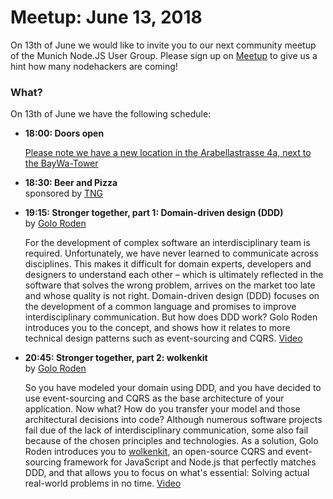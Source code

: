 # Meetup: June 13, 2018

On 13th of June we would like to invite you to our next community meetup of the Munich Node.JS User Group. 
Please sign up on [Meetup](https://www.meetup.com/Munich-Node-js-User-Group/events/249664004/) to give us a hint how many nodehackers are coming!

### What?

On 13th of June we have the following schedule:


*   **18:00: Doors open**  

    [Please note we have a new location in the Arabellastrasse 4a, next to the BayWa-Tower](https://www.tngtech.com/kontakt-und-impressum.html)
    
*   **18:30: Beer and Pizza**  
    sponsored by [TNG](https://www.tngtech.com/en.html)

*   **19:15: Stronger together, part 1: Domain-driven design (DDD)**  
    by [Golo Roden](/speakers.html#golor)

    For the development of complex software an interdisciplinary team is
    required. Unfortunately, we have never learned to communicate across
    disciplines. This makes it difficult for domain experts, developers and
    designers to understand each other – which is ultimately reflected in the
    software that solves the wrong problem, arrives on the market too late and
    whose quality is not right. Domain-driven design (DDD) focuses on the
    development of a common language and promises to improve interdisciplinary
    communication. But how does DDD work? Golo Roden introduces you to the concept,
    and shows how it relates to more technical design patterns such as
    event-sourcing and CQRS. [Video](https://www.youtube.com/watch?v=B5uoLWZv0AA)


*   **20:45: Stronger together, part 2: wolkenkit**  
    by [Golo Roden](/speakers.html#golor)

    So you have modeled your domain using DDD, and you have decided to use
    event-sourcing and CQRS as the base architecture of your application. Now what?
    How do you transfer your model and those architectural decisions into code?
    Although numerous software projects fail due of the lack of interdisciplinary
    communication, some also fail because of the chosen principles and
    technologies. As a solution, Golo Roden introduces you to
    [wolkenkit](https://www.wolkenkit.io/), an open-source CQRS and event-sourcing
    framework for JavaScript and Node.js that perfectly matches DDD, and that
    allows you to focus on what's essential: Solving actual real-world problems
    in no time. [Video](https://www.youtube.com/watch?v=yAnzic2yGaQ)

